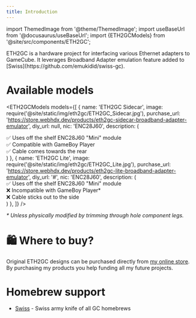 ```yaml
---
title: Introduction
---
```


import ThemedImage from '@theme/ThemedImage';
import useBaseUrl from '@docusaurus/useBaseUrl';
import {ETH2GCModels} from '@site/src/components/ETH2GC';

<div className="hero">
  <div className="container">
    <div className="row">
    <div className="col col--9">
      <div className="hero__subtitle">
        ETH2GC is a hardware project for interfacing various Ethernet adapters to GameCube. It leverages Broadband Adapter emulation feature added to [Swiss](https://github.com/emukidid/swiss-gc).
      </div>
    </div>
    <div className="col col--3">
      <ThemedImage
        alt="ETH2GC Logo"
        sources={{
          light: useBaseUrl('/img/eth2gc/ETH2GC_Logo_Dark.png'),
          dark: useBaseUrl('/img/eth2gc/ETH2GC_Logo_Light.png'),
        }}
      />
    </div>
  </div>
  </div>
</div>

# Available models

<ETH2GCModels models={[
  {
    name: 'ETH2GC Sidecar',
    image: require('@site/static/img/eth2gc/ETH2GC_Sidecar.jpg'),
    purchase_url: 'https://store.webhdx.dev/products/eth2gc-sidecar-broadband-adapter-emulator',
    diy_url: null,
    nic: 'ENC28J60',
    description: (
      <div>
        <div>✅ Uses off the shelf ENC28J60 "Mini" module</div>
        <div>✅ Compatible with GameBoy Player</div>
        <div>✅ Cable comes towards the rear</div>
      </div>
    )
  },
  {
    name: 'ETH2GC Lite',
    image: require('@site/static/img/eth2gc/ETH2GC_Lite.jpg'),
    purchase_url: 'https://store.webhdx.dev/products/eth2gc-lite-broadband-adapter-emulator',
    diy_url: '#',
    nic: 'ENC28J60',
    description: (
      <div>
        <div>✅ Uses off the shelf ENC28J60 "Mini" module</div>
        <div>❌ Incompatible with GameBoy Player*</div>
        <div>❌ Cable sticks out to the side</div>
      </div>
    )
  },
]} />

*&ast; Unless physically modified by trimming through hole component legs.*


# 🛍️ Where to buy?
Original ETH2GC designs can be purchased directly from [my online store](https://store.webhdx.dev). By purchasing my products you help funding all my future projects.

# Homebrew support

- [Swiss](https://github.com/emukidid/swiss-gc) - Swiss army knife of all GC homebrews

